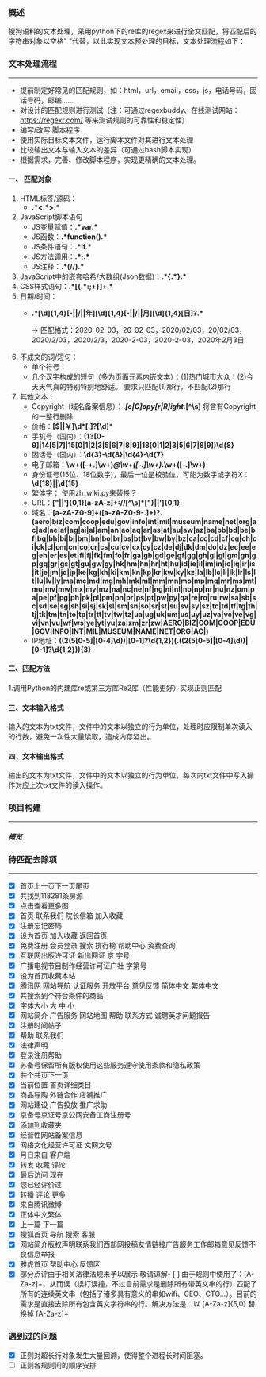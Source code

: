 ### 概述
搜狗语料的文本处理，采用python下的re库的regex来进行全文匹配，将匹配后的字符串对象以空格" "代替，以此实现文本预处理的目标，文本处理流程如下：

### 文本处理流程
---
- 提前制定好常见的匹配规则，如：html，url，email，css，js，电话号码，固话号码，邮编......
- 对设计的匹配规则进行测试（注：可通过regexbuddy、在线测试网站：https://regexr.com/  等来测试规则的可靠性和稳定性）
- 编写/改写 脚本程序
- 使用实际目标文本文件，运行脚本文件对其进行文本处理
- 比较输出文本与输入文本的差异（可通过bash脚本实现）
- 根据需求，完善、修改脚本程序，实现更精确的文本处理。

#### 一、 匹配对象
1. HTML标签/源码：
    - **.\*<.*>.\***
2. JavaScript脚本语句
    - JS变量赋值：**.\*var.\***
    - JS函数：**.\*function\(\).\***
    - JS条件语句：**.\*if.\***
    - JS方法调用：**.\*;.\***
    - JS注释：**.*\(\/\/).\***
3. JavaScript中的嵌套哈希/大数组(Json数据)；**.\*\{.*\}.\***
4. CSS样式语句：**.\*[\{.*\:;+\}]+.\***
4. 日期/时间：
    - **.*[\d]{1,4}[-||/||年][\d]{1,4}[-||/||月][\d]{1,4}[日]?.\***

       -> 匹配格式：2020-02-03，20-02-03，2020/02/03，20/02/03，2020/2/03，2020/2/3，2020-2-03，2020-2-03，2020年2月3日
5. 不成文的词/短句：
    - 单个符号：
    - 几个汉字构成的短句（多为页面元素内嵌文本）：(1)热门城市大众；(2)今天天气真的特别特别地舒适。  要求只匹配(1)那行，不匹配(2)那行
6. 其他文本：
    - Copyright（域名备案信息）：**.*[c|C]opy[r|R]ight.*[^\s]**           将含有Copyright的一整行删除
    - 价格：**[$||￥]\d*[\.]?[\d]***
    - 手机号（国内）：**(13[0-9]|14[5|7]|15[0|1|2|3|5|6|7|8|9]|18[0|1|2|3|5|6|7|8|9])\d{8}**
    - 固话号（国内）：**\d{3}-\d{8}|\d{4}-\d{7}**
    - 电子邮箱：**\w+([-+.]\w+)*@\w+([-.]\w+)*\.\w+([-.]\w+)**
    - 身份证号(15位、18位数字)，最后一位是校验位，可能为数字或字符X：**\d{18}||\d{15}**
    - 繁体字：<!-- 是只清除繁体字还是整行清除？ --> 使用zh_wiki.py来替换？
    - URL：**["||']{0,1}[a-zA-z]+://[^\s]*["}||']{0,1}**
    - 域名：**[a-zA-Z0-9]+([a-zA-Z0-9\-\.]+)?\.(aero|biz|com|coop|edu|gov|info|int|mil|museum|name|net|org|ac|ad|ae|af|ag|ai|al|am|an|ao|aq|ar|as|at|au|aw|az|ba|bb|bd|be|bf|bg|bh|bi|bj|bm|bn|bo|br|bs|bt|bv|bw|by|bz|ca|cc|cd|cf|cg|ch|ci|ck|cl|cm|cn|co|cr|cs|cu|cv|cx|cy|cz|de|dj|dk|dm|do|dz|ec|ee|eg|eh|er|es|et|fi|fj|fk|fm|fo|fr|ga|gb|gd|ge|gf|gg|gh|gi|gl|gm|gn|gp|gq|gr|gs|gt|gu|gw|gy|hk|hm|hn|hr|ht|hu|id|ie|il|im|in|io|iq|ir|is|it|je|jm|jo|jp|ke|kg|kh|ki|km|kn|kp|kr|kw|ky|kz|la|lb|lc|li|lk|lr|ls|lt|lu|lv|ly|ma|mc|md|mg|mh|mk|ml|mm|mn|mo|mp|mq|mr|ms|mt|mu|mv|mw|mx|my|mz|na|nc|ne|nf|ng|ni|nl|no|np|nr|nu|nz|om|pa|pe|pf|pg|ph|pk|pl|pm|pn|pr|ps|pt|pw|py|qa|re|ro|ru|rw|sa|sb|sc|sd|se|sg|sh|si|sj|sk|sl|sm|sn|so|sr|st|su|sv|sy|sz|tc|td|tf|tg|th|tj|tk|tm|tn|to|tp|tr|tt|tv|tw|tz|ua|ug|uk|um|us|uy|uz|va|vc|ve|vg|vi|vn|vu|wf|ws|ye|yt|yu|za|zm|zr|zw|AERO|BIZ|COM|COOP|EDU|GOV|INFO|INT|MIL|MUSEUM|NAME|NET|ORG|AC|)**
    - IP地址：**((2(5[0-5]|[0-4]\d))|[0-1]?\d{1,2})(\.((2(5[0-5]|[0-4]\d))|[0-1]?\d{1,2})){3}**

#### 二、匹配方法
1.调用Python的内建库re或第三方库Re2库（性能更好）实现正则匹配

#### 三、文本输入格式
输入的文本为txt文件，文件中的文本以独立的行为单位，处理时应限制单次读入的行数，避免一次性大量读取，造成内存溢出。

#### 四、文本输出格式
输出的文本为txt文件，文件中的文本以独立的行为单位，每次向txt文件中写入操作对应上次txt文件的读入操作。

### 项目构建
---
##### 概览

### 待匹配去除项
---
- [x] 首页上一页下一页尾页
- [x] 共找到118281条房源
- [x] 点击查看更多图
- [x] 首页 联系我们 院长信箱 加入收藏
- [x] 注册忘记密码
- [x] 设为首页 加入收藏 返回首页
- [x] 免费注册 会员登录 搜索 排行榜 帮助中心 资费查询
- [x] 互联网出版许可证 新出网证 京 字号
- [x] 广播电视节目制作经营许可证广社 字第号
- [x] 设为首页收藏本站
- [x] 腾讯网 网站导航 认证服务 开放平台 意见反馈 简体中文 繁体中文
- [x] 共搜索到个符合条件的商品
- [x] 字体大小 大 中 小
- [x] 网站简介 广告服务 网站地图 帮助 联系方式 诚聘英才问题报告
- [x] 注册时间帖子
- [x] 帮助 联系我们
- [x] 法律声明
- [x] 登录注册帮助
- [x] 苏备号保留所有版权使用这些服务遵守使用条款和隐私政策
- [x] 共个共页下一页
- [x] 当前位置 首页详细类目
- [x] 商品导购 外链合作 店铺推广
- [x] 网站建设 广告投放 推广求助
- [x] 京备号京证号京公网安备工商注册号
- [x] 添加到收藏夹
- [x] 经营性网站备案信息
- [x] 网络文化经营许可证 文网文号
- [x] 月日来自 客户端
- [x] 转发 收藏 评论
- [x] 最后访问 现在
- [x] 您已经评价过
- [x] 转播 评论 更多
- [x] 来自腾讯微博
- [x] 正体中文繁体
- [x] 上一篇 下一篇
- [x] 搜狐首页 导航 搜索 客服
- [x] 网站简介版权声明联系我们西部网投稿友情链接广告服务工作邮箱意见反馈不良信息举报
- [x] 雅虎首页 帮助中心 反馈区
- [x] 部分点评由于相关法律法规未予以展示 敬请谅解- [ ] 由于规则中使用了：[A-Za-z]+，从而误（误打误撞，不过目前需求是删除所有带英文串的行）匹配了所有的连续英文串（包括了诸多具有意义的串如wifi、CEO、CTO...）。目前的需求是直接去除所有包含英文字符串的行。解决方法是：以 [A-Za-z]{5,0} 替换掉 [A-Za-z]+

### 遇到过的问题
- [x] 正则对超长行对象发生大量回溯，使得整个进程长时间阻塞。
- [ ] 正则各规则间的顺序安排
